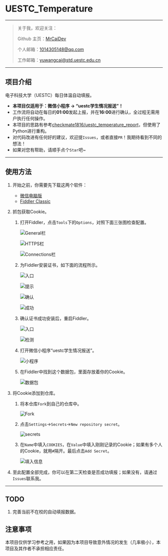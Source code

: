 # UESTC_Temperature

---

> 关于我，欢迎关注：
>
> Github 主页：[MrCaiDev](https://github.com/MrCaiDev)
>
> 个人邮箱：1014305148@qq.com
>
> 工作邮箱：yuwangcai@std.uestc.edu.cn

---

## 项目介绍

电子科技大学（UESTC）每日体温自动填报。

-   **本项目仅适用于：微信小程序 ->  “uestc学生情况报送”！**
-   工作流将自动在每日的**01:00**发起上报，并在**16:00**进行确认，全过程无需用户执行任何操作。
-   本项目的思路有参考[checkmate1816/uestc_temperature_report](https://github.com/checkmate1816/uestc_temperature_report)，但使用了Python进行重构。
-   对代码改进有任何好的建议，欢迎提`Issues`，或者直接`PR`！我期待看到不同的想法！
-   如果对您有帮助，请顺手点个`Star`吧~

---

## 使用方法

1.   开始之前，你需要先下载这两个软件：

     -   [微信电脑版](https://dldir1.qq.com/weixin/Windows/WeChatSetup.exe)
     -   [Fiddler Classic](https://telerik-fiddler.s3.amazonaws.com/fiddler/FiddlerSetup.exe)

2.   抓包获取Cookie。

     1.   打开Fiddler，点击`Tools`下的`Options`，对照下面三张图检查配置。

          ![General栏](https://github.com/MrCaiDev/uestc_temperature/tutorial_images/1.png)

          ![HTTPS栏](https://github.com/MrCaiDev/uestc_temperature/tutorial_images/2.png)

          ![Connections栏](https://github.com/MrCaiDev/uestc_temperature/tutorial_images/3.png)

     2.   为Fiddler安装证书，如下面的流程所示。

          ![入口](https://github.com/MrCaiDev/uestc_temperature/tutorial_images/4.png)

          ![提示](https://github.com/MrCaiDev/uestc_temperature/tutorial_images/5.png)

          ![确认](https://github.com/MrCaiDev/uestc_temperature/tutorial_images/6.png)

          ![成功](https://github.com/MrCaiDev/uestc_temperature/tutorial_images/7.png)

     3.   确认证书成功安装后，重启Fiddler。

          ![入口](https://github.com/MrCaiDev/uestc_temperature/tutorial_images/8.png)

          ![检测](https://github.com/MrCaiDev/uestc_temperature/tutorial_images/9.png)

     4.   打开微信小程序“uestc学生情况报送”。

          ![小程序](https://github.com/MrCaiDev/uestc_temperature/tutorial_images/10.png)

     5.   在Fiddler中找到这个数据包，里面存放着你的Cookie。

          ![数据包](https://github.com/MrCaiDev/uestc_temperature/tutorial_images/11.png)

3.   将Cookie添加到仓库。

     1.   将本仓库`Fork`到自己的仓库中。

          ![Fork](https://github.com/MrCaiDev/uestc_temperature/tutorial_images/14.png)

     2.   点击`Settings`→`Secrets`→`New repository secret`。

          ![secrets](https://github.com/MrCaiDev/uestc_temperature/tutorial_images/12.png)

     3.   在`Name`中填入`COOKIES`，在`Value`中填入刚刚记录的Cookie；如果有多个人的Cookie，就用`#`隔开。最后点击`Add Secret`。

          ![填入信息](https://github.com/MrCaiDev/uestc_temperature/tutorial_images/13.png)

4.   至此配置全部完成，你可以在第二天检查是否成功填报；如果没有，请通过`Issues`联系我。

---

## TODO

1.   完善当前不在校的自动填报数据。

## 注意事项

本项目仅供学习参考之用，如果因为本项目导致意外情况的发生（几率极小），本项目及其作者不承担相应责任。
